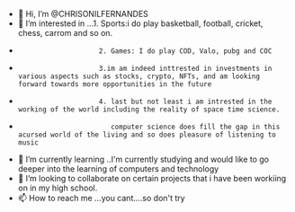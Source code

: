 - 👋 Hi, I’m @CHRISONILFERNANDES
- 👀 I’m interested in ...1. Sports:i do play basketball, football, cricket, chess, carrom and so on. 
-                         2. Games: I do play COD, Valo, pubg and COC
-                         3.im am indeed inttrested in investments in various aspects such as stocks, crypto, NFTs, and am looking forward towards more opportunities in the future
-                         4. last but not least i am intrested in the working of the world including the reality of space time science.
-                            computer science does fill the gap in this acursed world of the living and so does pleasure of listening to music
- 🌱 I’m currently learning ..I'm currently studying and would like to go deeper into the learning of computers and technology
- 💞️ I’m looking to collaborate on certain projects that i have been workiing on in my high school.
- 📫 How to reach me ...you cant....so don't try

<!---
CHRISONILFERNANDES/CHRISONILFERNANDES is a ✨ special ✨ repository because its `README.md` (this file) appears on your GitHub profile.
You can click the Preview link to take a look at your changes.
--->
